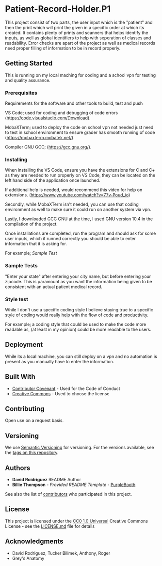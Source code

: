 # Patient-Record-Holder.P1

This project consist of two parts, the user input which is the "patient" and then the print which
will print the given in a specific order at which its created. It contains plenty of prints and scanners
that helps identify the inputs, as well as global identifiers to help with seperation of classes
and readability. Error checks are apart of the project as well as medical records need proper filling of information to 
be in record properly. 

## Getting Started

This is running on my local maching for coding and a school vpn for testing and quality assurance.

### Prerequisites

Requirements for the software and other tools to build, test and push 

VS Code; used for coding and debugging of code errors (https://code.visualstudio.com/Download).

MobaXTerm; used to deploy the code on school vpn not needed just need to test in school environment to ensure grader has smooth running of code (https://mobaxterm.mobatek.net/).

Compiler GNU GCC; (https://gcc.gnu.org/).

### Installing

When installing the VS Code, ensure you have the extensions for C and C+ as they are needed to run properly on VS Code,
they can be located on the left hand side of the application once launched.

If additional help is needed, would recommend this video for help on extensions. 
(https://www.youtube.com/watch?v=77v-Poud_io)

Secondly, while MobaXTerm isn't needed, you can use that coding environment as well to make sure it could run on another system via vpn.

Lastly, I downloaded GCC GNU at the time, I used GNU version 10.4 in the compilation of the project.

Once installations are completed, run the program and should ask for some user inputs, which if runned correctly you should be able to enter information that it is asking for. 

For example; *Sample Test*



### Sample Tests

"Enter your state" after entering your city name, but before entering your zipcode. 
This is paramount as you want the information being given to be consistent with an actual patient medical record. 


### Style test

While I don't use a specific coding style I believe staying true to a specific style of coding would really help with the flow of code and productivity.

For example; a coding style that could be used to make the code more readable as, (at least in my opinion) could be more readable to the users. 


## Deployment

While its a local machine, you can still deploy on a vpn and no automation is present as you manually have to enter the information.

## Built With

  - [Contributor Covenant](https://www.contributor-covenant.org/) - Used
    for the Code of Conduct
  - [Creative Commons](https://creativecommons.org/) - Used to choose
    the license

## Contributing

Open use on a request basis.

## Versioning

We use [Semantic Versioning](http://semver.org/) for versioning. For the versions
available, see the [tags on this
repository](https://github.com/PurpleBooth/a-good-readme-template/tags).

## Authors

  - **David Roidriguez** README Author
  - **Billie Thompson** - *Provided README Template* -
    [PurpleBooth](https://github.com/PurpleBooth)

See also the list of
[contributors](https://github.com/PurpleBooth/a-good-readme-template/contributors)
who participated in this project.

## License

This project is licensed under the [CC0 1.0 Universal](LICENSE.md)
Creative Commons License - see the [LICENSE.md](LICENSE.md) file for
details

## Acknowledgments

  - David Rodriguez, Tucker Bilimek, Anthony, Roger
  - Grey's Anatomy 

